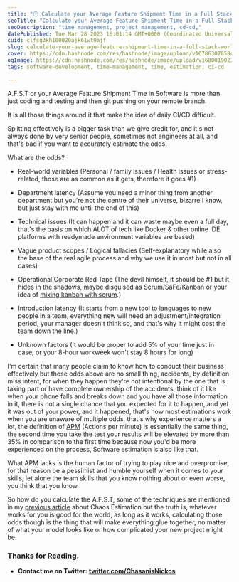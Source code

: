 ```yaml
---
title: "🕒 Calculate your Average Feature Shipment Time in a Full Stack World (FSW)"
seoTitle: "Calculate your Average Feature Shipment Time in a Full Stack World FSW"
seoDescription: "time management, project management, cd-cd,"
datePublished: Tue Mar 28 2023 16:01:14 GMT+0000 (Coordinated Universal Time)
cuid: clfsg3kh100020ajk61wt9ajf
slug: calculate-your-average-feature-shipment-time-in-a-full-stack-world-fsw
cover: https://cdn.hashnode.com/res/hashnode/image/upload/v1678630785848/6ff4122e-bc85-401c-aa9d-993a64f42409.png
ogImage: https://cdn.hashnode.com/res/hashnode/image/upload/v1680019023672/c1fa039a-bbf2-4c4a-a601-3665124b45bc.png
tags: software-development, time-management, time, estimation, ci-cd

---
```


A.F.S.T or your Average Feature Shipment Time in Software is more than just coding and testing and then git pushing on your remote branch.

It is all those things around it that make the idea of daily CI/CD difficult.

Splitting effectively is a bigger task than we give credit for, and it's not always done by very senior people, sometimes not engineers at all, and that's bad if you want to accurately estimate the odds.

What are the odds?

* Real-world variables (Personal / family issues / Health issues or stress-related, those are as common as it gets, therefore it goes #1)
    
* Department latency (Assume you need a minor thing from another department but you're not the centre of their universe, bizarre I know, but just stay with me until the end of this)
    
* Technical issues (It can happen and it can waste maybe even a full day, that's the basis on which ALOT of tech like Docker & other online IDE platforms with readymade environment variables are based)
    
* Vague product scopes / Logical fallacies (Self-explanatory while also the base of the real agile process and why we use it in most but not in all cases)
    
* Operational Corporate Red Tape (The devil himself, it should be #1 but it hides in the shadows, maybe disguised as Scrum/SaFe/Kanban or your idea of [mixing kanban with scrum](https://fragilemanifesto.net/).)
    
* Introduction latency (It starts from a new tool to languages to new people in a team, everything new will need an adjustment/integration period, your manager doesn't think so, and that's why it might cost the team down the line.)
    
* Unknown factors (It would be proper to add 5% of your time just in case, or your 8-hour workweek won't stay 8 hours for long)
    

I'm certain that many people claim to know how to conduct their business effectively but those odds above are no small thing, accidents, by definition miss intent, for when they happen they're not intentional by the one that is taking part or have complete ownership of the accidents, think of it like when your phone falls and breaks down and you have all those information in it, there is not a single chance that you expected for it to happen, and yet it was out of your power, and it happened, that's how most estimations work when you are unaware of multiple odds, that's why experience matters a lot, the definition of [APM](https://www.arealme.com/apm-actions-per-minute-test/en/) (Actions per minute) is essentially the same thing, the second time you take the test your results will be elevated by more than 35% in comparison to the first time because now you'd be more experienced on the process, Software estimation is also like that.

What APM lacks is the human factor of trying to play nice and overpromise, for that reason be a pessimist and humble yourself when it comes to your skills, let alone the team skills that you know nothing about or even worse, you think that you know.

So how do you calculate the A.F.S.T, some of the techniques are mentioned in my [previous article](https://nikolaoschasanis.com/estimation-chaos-in-a-full-stack-world-fsw) about Chaos Estimation but the truth is, whatever works for you is good for the world, as long as it works, calculating those odds though is the thing that will make everything glue together, no matter of what your model looks like or how complicated your new project might be.

### **Thanks for Reading.**

* **Contact me on Twitter:** [**twitter.com/ChasanisNickos**](http://twitter.com/ChasanisNickos)